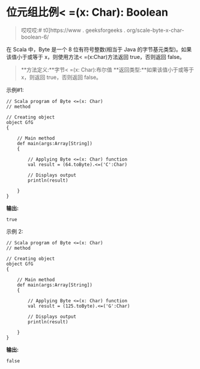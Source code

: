# 位元组比例< =(x: Char): Boolean

> 哎哎哎:# t0]https://www . geeksforgeeks . org/scale-byte-x-char-boolean-6/

在 Scala 中，Byte 是一个 8 位有符号整数(相当于 Java 的字节基元类型)。如果该值小于或等于 x，则使用方法< =(x:Char)方法返回 true，否则返回 false。

> **方法定义:**字节< =(x: Char):布尔值
> **返回类型:**如果该值小于或等于 x，则返回 true，否则返回 false。

示例#1:

```
// Scala program of Byte <=(x: Char)
// method 

// Creating object 
object GfG 
{ 

    // Main method 
    def main(args:Array[String]) 
    { 

        // Applying Byte <=(x: Char) function 
        val result = (64.toByte).<=('C':Char) 

        // Displays output 
        println(result) 

    } 
} 
```

**输出:**

```
true
```

示例 2:

```
// Scala program of Byte <=(x: Char)
// method 

// Creating object 
object GfG 
{ 

    // Main method 
    def main(args:Array[String]) 
    { 

        // Applying Byte <=(x: Char) function 
        val result = (125.toByte).<=('G':Char) 

        // Displays output 
        println(result) 

    } 
} 
```

**输出:**

```
false
```